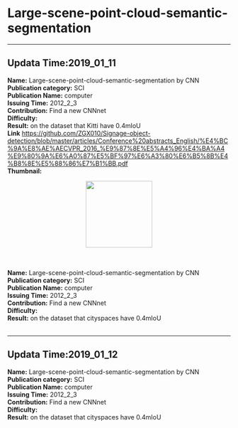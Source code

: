 # Large-scene-point-cloud-semantic-segmentation
---

##  Updata Time:2019_01_11
**Name:** Large-scene-point-cloud-semantic-segmentation by CNN <br>
**Publication category:** SCI <br>
**Publication Name:** computer <br>
**Issuing Time:** 2012_2_3 <br>
**Contribution:** Find a new CNNnet <br>
**Difficulty:**  <br>
**Result:** on the dataset that Kitti have 0.4mIoU    <br>
**Link** https://github.com/ZGX010/Signage-object-detection/blob/master/articles/Conference%20abstracts_English/%E4%BC%9A%E8%AE%AECVPR_2016_%E9%87%8E%E5%A4%96%E4%BA%A4%E9%80%9A%E6%A0%87%E5%BF%97%E6%A3%80%E6%B5%8B%E4%B8%8E%E5%88%86%E7%B1%BB.pdf <br>
**Thumbnail:** <br> 
<div align=center><img width="150" height="150" src="https://github.com/HeTingwei/ReadmeLearn/blob/master/avatar1.jpg"/></div>  <br>
  <br>

**Name:**  Large-scene-point-cloud-semantic-segmentation by CNN <br>
**Publication category:** SCI <br>
**Publication Name:** computer <br>
**Issuing Time:** 2012_2_3 <br>
**Contribution:** Find a new CNNnet <br>
**Difficulty:**  <br>
**Result:** on the dataset that cityspaces have 0.4mIoU    <br>
  <br>

---
##  Updata Time:2019_01_12
**Name:** Large-scene-point-cloud-semantic-segmentation by CNN <br>
**Publication category:** SCI <br>
**Publication Name:** computer <br>
**Issuing Time:** 2012_2_3 <br>
**Contribution:** Find a new CNNnet <br>
**Difficulty:**  <br>
**Result:** on the dataset that cityspaces have 0.4mIoU    <br>
  <br>
